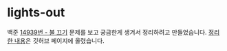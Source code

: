 # lights-out

백준 [14939번 - 불 끄기](http://noj.am/14939) 문제를 보고 궁금한게 생겨서 정리하려고 만들었습니다. [정리한 내용](https://orb-h.github.io/lights-out)은 깃허브 페이지에 올렸습니다.